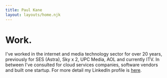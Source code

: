 ```yaml
---
title: Paul Kane
layout: layouts/home.njk
---
```

<h1 class="font-bold text-7xl">Work.</h1>
<p class="text-xl mt-4">I've worked in the internet and media technology sector for over 20 years, previously for SES (Astra), Sky x 2, UPC Media, AOL and currently ITV. In between I've consulted for cloud services companies, software vendors and built one startup. For more detail my LinkedIn profile is <a href="https://www.linkedin.com/in/paul-kane-b1162">here</a>.</p>